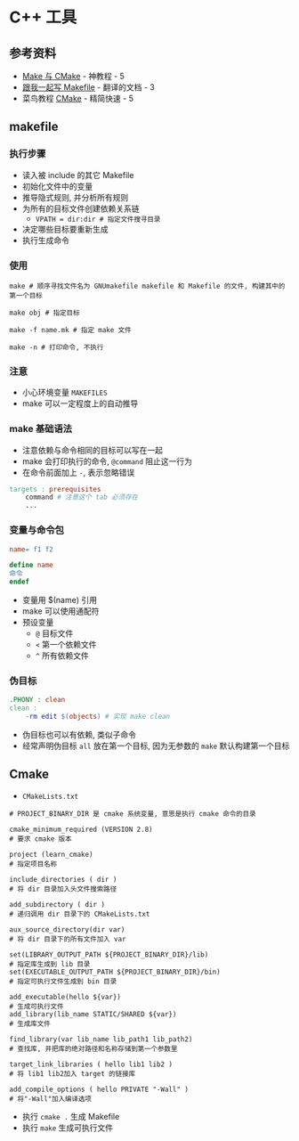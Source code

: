 # C++ 工具

## 参考资料

- [Make 与 CMake](https://www.bilibili.com/video/BV1tyWWeeEpp) - 神教程 - 5
- [跟我一起写 Makefile](https://write-makefile-with-me.elabtalk.com/) - 翻译的文档 - 3
- 菜鸟教程 [CMake](https://www.runoob.com/cmake/cmake-tutorial.html) - 精简快速 - 5

## makefile

### 执行步骤

- 读入被 include 的其它 Makefile
- 初始化文件中的变量
- 推导隐式规则, 并分析所有规则
- 为所有的目标文件创建依赖关系链
    - `VPATH = dir:dir # 指定文件搜寻目录`
- 决定哪些目标要重新生成
- 执行生成命令

### 使用

```shell
make # 顺序寻找文件名为 GNUmakefile makefile 和 Makefile 的文件, 构建其中的第一个目标

make obj # 指定目标

make -f name.mk # 指定 make 文件

make -n # 打印命令, 不执行
```

### 注意

- 小心环境变量 `MAKEFILES`
- make 可以一定程度上的自动推导

### make 基础语法

- 注意依赖与命令相同的目标可以写在一起
- make 会打印执行的命令, `@command` 阻止这一行为
- 在命令前面加上 `-`, 表示忽略错误

```Makefile
targets : prerequisites
    command # 注意这个 tab 必须存在
    ...
```

### 变量与命令包

```Makefile
name= f1 f2

define name
命令
endef
```

- 变量用 $(name) 引用
- make 可以使用通配符
- 预设变量
    - `@` 目标文件
    - `<` 第一个依赖文件
    - `^` 所有依赖文件

### 伪目标

```Makefile
.PHONY : clean
clean :
    -rm edit $(objects) # 实现 make clean
```

- 伪目标也可以有依赖, 类似子命令
- 经常声明伪目标 `all` 放在第一个目标, 因为无参数的 `make` 默认构建第一个目标

## Cmake

- `CMakeLists.txt`

```CMakeLists
# PROJECT_BINARY_DIR 是 cmake 系统变量, 意思是执行 cmake 命令的目录

cmake_minimum_required (VERSION 2.8)
# 要求 cmake 版本

project (learn_cmake)
# 指定项目名称

include_directories ( dir )
# 将 dir 目录加入头文件搜索路径

add_subdirectory ( dir )
# 递归调用 dir 目录下的 CMakeLists.txt

aux_source_directory(dir var)
# 将 dir 目录下的所有文件加入 var

set(LIBRARY_OUTPUT_PATH ${PROJECT_BINARY_DIR}/lib)
# 指定库生成到 lib 目录
set(EXECUTABLE_OUTPUT_PATH ${PROJECT_BINARY_DIR}/bin)
# 指定可执行文件生成到 bin 目录

add_executable(hello ${var})
# 生成可执行文件
add_library(lib_name STATIC/SHARED ${var})
# 生成库文件

find_library(var lib_name lib_path1 lib_path2)
# 查找库, 并把库的绝对路径和名称存储到第一个参数里

target_link_libraries ( hello lib1 lib2 )
# 将 lib1 lib2加入 target 的链接库

add_compile_options ( hello PRIVATE "-Wall" )
# 将"-Wall"加入编译选项
```

- 执行 `cmake .` 生成 Makefile
- 执行 `make` 生成可执行文件
